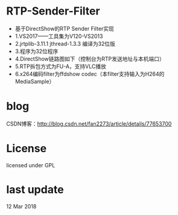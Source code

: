 # RTP-Sender-Filter
* 基于DirectShow的RTP Sender Filter实现
* 1.VS2017——工具集为V120-VS2013
* 2.jrtplib-3.11.1 jthread-1.3.3 编译为32位版
* 3.程序为32位程序
* 4.DirectShow链路图如下（控制台为RTP发送地址与本机端口）
* 5.RTP拆包方式为FU-A，支持VLC播放
* 6.x264编码filter为ffdshow codec（本filter支持输入为H264的MediaSample）

# blog
CSDN博客：http://blog.csdn.net/fan2273/article/details/77653700

# License
licensed under GPL

# last update
12 Mar 2018
